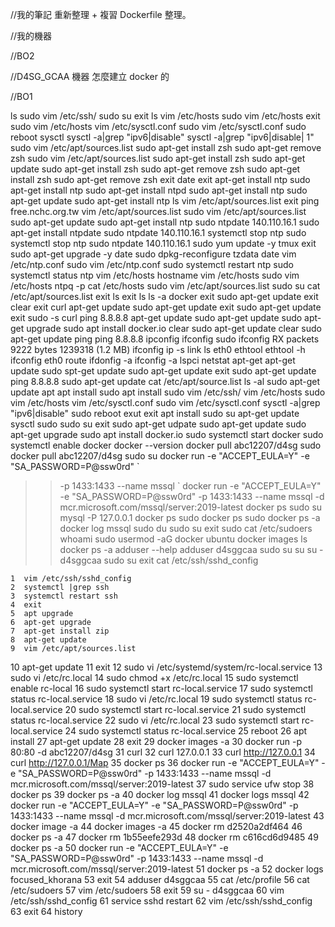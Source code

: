 //我的筆記
重新整理 + 複習
Dockerfile 整理。

//我的機器

//BO2

//D4SG_GCAA 機器
怎麼建立 docker 的

//BO1


ls
sudo vim /etc/ssh/
sudo su
exit
ls
vim /etc/hosts
sudo vim /etc/hosts
exit
sudo vim /etc/hosts
vim /etc/sysctl.conf 
sudo vim /etc/sysctl.conf 
sudo reboot
sysctl 
sysctl -a|grep "ipv6\|disable"
sysctl -a|grep "ipv6\|disable\| 1"
sudo vim /etc/apt/sources.list
sudo apt-get install zsh
sudo apt-get remove zsh
sudo vim /etc/apt/sources.list
sudo apt-get install zsh
sudo apt-get update
sudo apt-get install zsh
sudo apt-get remove zsh
sudo apt-get install zsh
sudo apt-get remove zsh
exit
date
exit
apt-get install ntp
sudo apt-get install ntp
sudo apt-get install ntpd
sudo apt-get install ntp
sudo apt-get update
sudo apt-get install ntp
ls
vim /etc/apt/sources.list
exit
ping free.nchc.org.tw
vim /etc/apt/sources.list
sudo vim /etc/apt/sources.list
sudo apt-get update
sudo apt-get install ntp
sudo ntpdate 140.110.16.1
sudo apt-get install ntpdate
sudo ntpdate 140.110.16.1
systemctl stop ntp
sudo systemctl stop ntp
sudo ntpdate 140.110.16.1
sudo yum update -y
tmux
exit
sudo apt-get upgrade -y
date
sudo dpkg-reconfigure tzdata 
date
vim /etc/ntp.conf 
sudo vim /etc/ntp.conf 
sudo systemctl restart ntp
sudo systemctl status ntp
vim /etc/hosts
hostname
vim /etc/hosts
sudo vim /etc/hosts
ntpq -p
cat /etc/hosts
sudo vim /etc/apt/sources.list
sudo su
cat /etc/apt/sources.list
exit
ls
exit
ls
ls -a
docker
exit
sudo apt-get update
exit
clear
exit
curl
apt-get update
sudo apt-get update
exit
sudo apt-get update
exit
sudo -s
curl
ping 8.8.8.8
apt-get update
sudo apt-get update
sudo apt-get upgrade
sudo apt install docker.io
clear
sudo apt-get update
clear
sudo apt-get update
ping
ping 8.8.8.8
ipconfig
ifconfig
sudo ifconfig
RX packets 9222  bytes 1239318 (1.2 MB)
ifconfig 
ip -s link ls eth0
ethtool
ethtool -h
ifconfig eth0
route
ifdonfig -a
ifconfig -a
lspci
netstat
apt-get
apt-get update
sudo spt-get update
sudo apt-get update
exit
sudo apt-get update
ping 8.8.8.8
sudo apt-get update
cat /etc/apt/source.list
ls -al
sudo apt-get update
apt
apt install
sudo apt install
sudo vim /etc/ssh/
vim /etc/hosts
sudo vim /etc/hosts
vim /etc/sysctl.conf 
sudo vim /etc/sysctl.conf 
sysctl -a|grep "ipv6\|disable"
sudo reboot
exut
exit
apt install
sudo su
apt-get update
sysctl
sudo
sudo su
exit
sudo apt-get udpate
sudo apt-get update
sudo apt-get upgrade
sudo apt install docker.io
sudo systemctl start docker
sudo systemctl enable docker
docker --version
docker pull abc12207/d4sg
sudo docker pull abc12207/d4sg
sudo su
docker run -e "ACCEPT_EULA=Y" -e "SA_PASSWORD=P@ssw0rd" `
>>    -p 1433:1433 --name mssql `
docker run -e "ACCEPT_EULA=Y" -e "SA_PASSWORD=P@ssw0rd" -p 1433:1433 --name mssql -d mcr.microsoft.com/mssql/server:2019-latest
docker ps
sudo su
mysql -P 127.0.0.1
docker ps
sudo docker ps
sudo docker ps -a
docker log mssql
sudo du
sudo su
exit
sudo cat /etc/sudoers
whoami
sudo usermod -aG docker ubuntu
docker images ls
docker ps -a
adduser --help
adduser d4sggcaa
sudo su
su
su - d4sggcaa
sudo su
exit
cat /etc/ssh/sshd_config








    1  vim /etc/ssh/sshd_config
    2  systemctl |grep ssh
    3  systemctl restart ssh
    4  exit
    5  apt upgrade
    6  apt-get upgrade
    7  apt-get install zip
    8  apt-get update
    9  vim /etc/apt/sources.list
   10  apt-get update
   11  exit
   12  sudo vi /etc/systemd/system/rc-local.service
   13  sudo vi /etc/rc.local
   14  sudo chmod +x /etc/rc.local
   15  sudo systemctl enable rc-local
   16  sudo systemctl start rc-local.service
   17  sudo systemctl status rc-local.service
   18  sudo vi /etc/rc.local
   19  sudo systemctl status rc-local.service
   20  sudo systemctl start rc-local.service
   21  sudo systemctl status rc-local.service
   22  sudo vi /etc/rc.local
   23  sudo systemctl start rc-local.service
   24  sudo systemctl status rc-local.service
   25  reboot
   26  apt install
   27  apt-get update
   28  exit
   29  docker images -a
   30  docker run -p 80:80 -d abc12207/d4sg
   31  curl
   32  curl 127.0.0.1
   33  curl http://127.0.0.1
   34  curl http://127.0.0.1/Map
   35  docker ps
   36  docker run -e "ACCEPT_EULA=Y" -e "SA_PASSWORD=P@ssw0rd" -p 1433:1433 --name mssql -d mcr.microsoft.com/mssql/server:2019-latest
   37  sudo service ufw stop
   38  docker ps
   39  docker ps -a
   40  docker log mssql
   41  docker logs mssql
   42  docker run -e "ACCEPT_EULA=Y" -e "SA_PASSWORD=P@ssw0rd" -p 1433:1433 --name mssql -d mcr.microsoft.com/mssql/server:2019-latest
   43  docker image -a
   44  docker images -a
   45  docker rm d2520a2df464
   46  docker ps -a
   47  docker rm 1b55eefe293d
   48  docker rm c616cd6d9485
   49  docker ps -a
   50  docker run -e "ACCEPT_EULA=Y" -e "SA_PASSWORD=P@ssw0rd" -p 1433:1433 --name mssql -d mcr.microsoft.com/mssql/server:2019-latest
   51  docker ps -a
   52  docker logs focused_khorana
   53  exit
   54  adduser d4sggcaa
   55  cat /etc/profile
   56  cat /etc/sudoers
   57  vim /etc/sudoers
   58  exit
   59  su - d4sggcaa
   60  vim /etc/ssh/sshd_config
   61  service sshd restart
   62  vim /etc/ssh/sshd_config
   63  exit
   64  history



